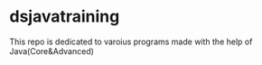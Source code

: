 # dsjavatraining
This repo is dedicated to varoius programs made with the help of Java(Core&Advanced)
